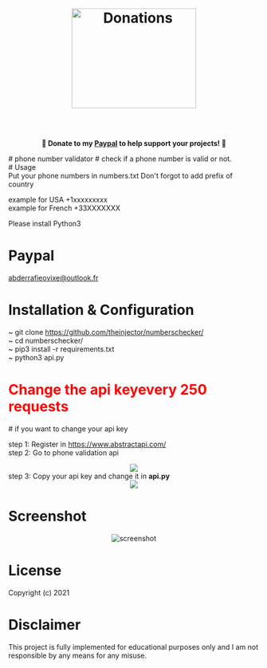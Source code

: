 <h1 align="center">
	<img width="250" src="https://i.ibb.co/9YC4yY6/heart3.png" height="200" alt="Donations"><p>
</h1>
<p align="center">
	<br><br>
	<b>🙌 Donate to my <a href="https://paypal.me/abderrafielamhali">Paypal</a> to help support <b>your</b> projects! 🙌</b>

</p>
# phone number validator
# check if a phone number is valid or not. <br>
# Usage <br>
Put your phone numbers in numbers.txt
Don't forgot to add prefix of country

example for USA 
+1xxxxxxxxx <br>
example for French
+33XXXXXXX <br>

Please install Python3 


# Paypal
abderrafieovixe@outlook.fr <br>
# Installation & Configuration
~ git clone https://github.com/theinjector/numberschecker/ <br>
~ cd numberschecker/ <br>
~ pip3 install -r requirements.txt <br>
~ python3 api.py <br>
<h1><font color=red>Change the <b>api key</b>every 250 requests</h1></font>
# if you want to change your api key

step 1: Register in https://www.abstractapi.com/ <br>
step 2: Go to phone validation api

<center><img src="https://i.ibb.co/db2CJqZ/Capture-d-e-cran-2021-02-07-a-00-26-04.png"></center>
step 3: Copy your api key and change it in <b>api.py</b>

<center><img src="https://i.ibb.co/s6vB53K/Capture-d-e-cran-2021-02-07-a-01-55-48.png"></center>


# Screenshot

<center>
	<img src="https://i.ibb.co/86Sm0vf/Capture-d-e-cran-2021-02-07-a-01-50-56.png" alt="screenshot">
</center>

# License

Copyright (c) 2021 
# Disclaimer

This project is fully implemented for educational purposes only and I am not responsible by any means for any misuse.
